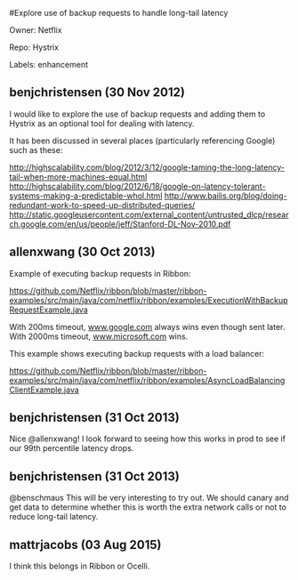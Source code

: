 #Explore use of backup requests to handle long-tail latency

Owner: Netflix

Repo: Hystrix

Labels: enhancement 

## benjchristensen (30 Nov 2012)

I would like to explore the use of backup requests and adding them to Hystrix as an optional tool for dealing with latency.

It has been discussed in several places (particularly referencing Google) such as these:

http://highscalability.com/blog/2012/3/12/google-taming-the-long-latency-tail-when-more-machines-equal.html
http://highscalability.com/blog/2012/6/18/google-on-latency-tolerant-systems-making-a-predictable-whol.html
http://www.bailis.org/blog/doing-redundant-work-to-speed-up-distributed-queries/
http://static.googleusercontent.com/external_content/untrusted_dlcp/research.google.com/en/us/people/jeff/Stanford-DL-Nov-2010.pdf


## allenxwang (30 Oct 2013)

Example of executing backup requests in Ribbon:

https://github.com/Netflix/ribbon/blob/master/ribbon-examples/src/main/java/com/netflix/ribbon/examples/ExecutionWithBackupRequestExample.java

With 200ms timeout, www.google.com always wins even though sent later. With 2000ms timeout, www.microsoft.com wins.

This example shows executing backup requests with a load balancer:

https://github.com/Netflix/ribbon/blob/master/ribbon-examples/src/main/java/com/netflix/ribbon/examples/AsyncLoadBalancingClientExample.java


## benjchristensen (31 Oct 2013)

Nice @allenxwang! I look forward to seeing how this works in prod to see if our 99th percentile latency drops.


## benjchristensen (31 Oct 2013)

@benschmaus This will be very interesting to try out. We should canary and get data to determine whether this is worth the extra network calls or not to reduce long-tail latency.


## mattrjacobs (03 Aug 2015)

I think this belongs in Ribbon or Ocelli.


